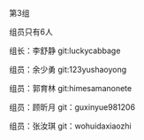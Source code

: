 第3组
  
组员只有6人
   
组长：李舒静  git:luckycabbage
  
组员：余少勇  git:123yushaoyong
   
组员：郭育林  git:himesamanonete
  
组员：顾昕月  git：guxinyue981206
  
组员：张汝琪  git：wohuidaxiaozhi
